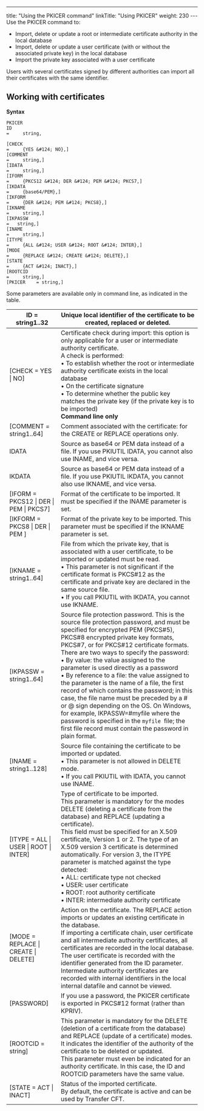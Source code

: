 ---
title: "Using  the PKICER command"
linkTitle: "Using PKICER"
weight: 230
---Use the PKICER command to:

* Import,
    delete or update a root or intermediate certificate authority in the local
    database
* Import,
    delete or update a user certificate (with or without the associated private
    key) in the local database
* Import
    the private key associated with a user certificate

Users with several certificates signed by different authorities
can import all their certificates with the same identifier.

## Working with certificates

****Syntax****

```
PKICER
ID    
=     string,

[CHECK    
=     {YES &#124; NO},]
[COMMENT  
=     string,]
[IDATA     
=     string,]
[IFORM    
=     {PKCS12 &#124; DER &#124; PEM &#124; PKCS7,]
[IKDATA    
=     {base64/PEM},]
[IKFORM   
=     {DER &#124; PEM &#124; PKCS8},]
[IKNAME   
=     string,]
[IKPASSW  
=   string,]
[INAME    
=     string,]
[ITYPE    
=     {ALL &#124; USER &#124; ROOT &#124; INTER},]
[MODE    
=     {REPLACE &#124; CREATE &#124; DELETE},]
[STATE    
=     {ACT &#124; INACT},]
[ROOTCID  
=     string,]
[PKICER    = string,]

```

Some parameters are available only in command line, as indicated in the table.


| ID = string1..32 | Unique local identifier of the certificate to be created, replaced or deleted. |
| --- | --- |
| [CHECK = YES &#124; NO] | Certificate check during import: this option is only applicable for a user or intermediate authority certificate.<br/> A check is performed:<br/> • To establish whether the root or intermediate authority certificate exists in the local database<br/> • On the certificate signature<br/> • To determine whether the public key matches the private key (if the private key is to be imported)<br/> **Command line only** |
| [COMMENT = string1..64] | Comment associated with the certificate: for the CREATE or REPLACE operations only. |
| IDATA  | Source as base64 or PEM data instead of a file. If you use PKIUTIL IDATA, you cannot also use INAME, and vice versa.  |
| IKDATA  | Source as base64 or PEM data instead of a file. If you use PKIUTIL IKDATA, you cannot also use IKNAME, and vice versa. |
| [IFORM = PKCS12 &#124; DER &#124; PEM &#124; PKCS7] | Format of the certificate to be imported. It must be specified if the INAME parameter is set. |
| [IKFORM = PKCS8 &#124; DER &#124; PEM ] | Format of the private key to be imported. This parameter must be specified if the IKNAME parameter is set. |
| [IKNAME = string1..64] | File from which the private key, that is associated with a user certificate, to be imported or updated must be read.<br/> • This parameter is not significant if the certificate format is PKCS#12 as the certificate and private key are declared in the same source file.<br/> • If you call PKIUTIL with IKDATA, you cannot use IKNAME. |
| [IKPASSW = string1..64] | Source file protection password. This is the source file protection password, and must be specified for encrypted PEM (PKCS#5), PKCS#8 encrypted private key formats, PKCS#7, or for PKCS#12 certificate formats.<br/> There are two ways to specify the password:<br/> • By value: the value assigned to the parameter is used directly as a password<br/> • By reference to a file: the value assigned to the parameter is the name of a file, the first record of which contains the password; in this case, the file name must be preceded by a # or @ sign depending on the OS. On Windows, for example, IKPASSW=#myfile where the password is specified in the <code>myfile </code>file; the first file record must contain the password in plain format. |
| [INAME = string1..128] | Source file containing the certificate to be imported or updated.<br/> • This parameter is not allowed in DELETE mode.<br/> • If you call PKIUTIL with IDATA, you cannot use INAME. |
| [ITYPE = ALL &#124; USER &#124; ROOT &#124; INTER] | Type of certificate to be imported.<br/> This parameter is mandatory for the modes DELETE (deleting a certificate from the database) and REPLACE (updating a certificate).<br/> This field must be specified for an X.509 certificate, Version 1 or 2. The type of an X.509 version 3 certificate is determined automatically. For version 3, the ITYPE parameter is matched against the type detected:<br/> • ALL: certificate type not checked<br/> • USER: user certificate<br/> • ROOT: root authority certificate<br/> • INTER: intermediate authority certificate |
| [MODE = REPLACE &#124; CREATE &#124; DELETE] | Action on the certificate. The REPLACE action imports or updates an existing certificate in the database.<br/> If importing a certificate chain, user certificate and all intermediate authority certificates, all certificates are recorded in the local database. The user certificate is recorded with the identifier generated from the ID parameter. Intermediate authority certificates are recorded with internal identifiers in the local internal datafile and cannot be viewed. |
| [PASSWORD]  | If you use a password, the PKICER certificate is exported in PKCS#12 format (rather than KPRIV).  |
| [ROOTCID = string] | This parameter is mandatory for the DELETE (deletion of a certificate from the database) and REPLACE (update of a certificate) modes. It indicates the identifier of the authority of the certificate to be deleted or updated.<br/> This parameter must even be indicated for an authority certificate. In this case, the ID and ROOTCID parameters have the same value. |
| [STATE = ACT &#124; INACT] | Status of the imported certificate.<br/> By default, the certificate is active and can be used by Transfer CFT. |

